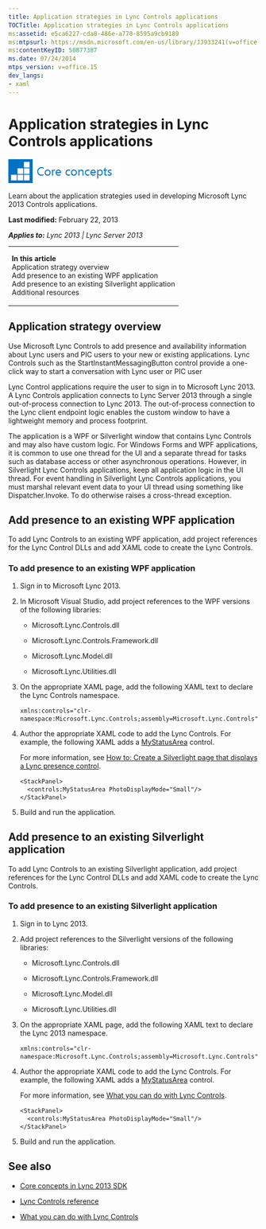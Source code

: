 ```yaml
---
title: Application strategies in Lync Controls applications
TOCTitle: Application strategies in Lync Controls applications
ms:assetid: e5ca6227-cda8-486e-a770-8595a9cb9189
ms:mtpsurl: https://msdn.microsoft.com/en-us/library/JJ933241(v=office.15)
ms:contentKeyID: 50877387
ms.date: 07/24/2014
mtps_version: v=office.15
dev_langs:
- xaml
---
```


# Application strategies in Lync Controls applications

![Core concepts](images/JJ933133.mod_icon_CoreConcepts_long(Office.15).png "Core concepts")

Learn about the application strategies used in developing Microsoft Lync 2013 Controls applications.

**Last modified:** February 22, 2013

***Applies to:** Lync 2013 | Lync Server 2013*

<table>
<colgroup>
<col style="width: 100%" />
</colgroup>
<tbody>
<tr class="odd">
<td><p><strong>In this article</strong><br />
Application strategy overview<br />
Add presence to an existing WPF application<br />
Add presence to an existing Silverlight application<br />
Additional resources</p></td>
</tr>
</tbody>
</table>

## Application strategy overview

Use Microsoft Lync Controls to add presence and availability information about Lync users and PIC users to your new or existing applications. Lync Controls such as the StartInstantMessagingButton control provide a one-click way to start a conversation with Lync user or PIC user

Lync Control applications require the user to sign in to Microsoft Lync 2013. A Lync Controls application connects to Lync Server 2013 through a single out-of-process connection to Lync 2013. The out-of-process connection to the Lync client endpoint logic enables the custom window to have a lightweight memory and process footprint.

The application is a WPF or Silverlight window that contains Lync Controls and may also have custom logic. For Windows Forms and WPF applications, it is common to use one thread for the UI and a separate thread for tasks such as database access or other asynchronous operations. However, in Silverlight Lync Controls applications, keep all application logic in the UI thread. For event handling in Silverlight Lync Controls applications, you must marshal relevant event data to your UI thread using something like Dispatcher.Invoke. To do otherwise raises a cross-thread exception.

## Add presence to an existing WPF application

To add Lync Controls to an existing WPF application, add project references for the Lync Control DLLs and add XAML code to create the Lync Controls.

### To add presence to an existing WPF application

1.  Sign in to Microsoft Lync 2013.

2.  In Microsoft Visual Studio, add project references to the WPF versions of the following libraries:
    
      - Microsoft.Lync.Controls.dll
    
      - Microsoft.Lync.Controls.Framework.dll
    
      - Microsoft.Lync.Model.dll
    
      - Microsoft.Lync.Utilities.dll

3.  On the appropriate XAML page, add the following XAML text to declare the Lync Controls namespace.
    
    ``` xaml
    xmlns:controls="clr-namespace:Microsoft.Lync.Controls;assembly=Microsoft.Lync.Controls"
    ```

4.  Author the appropriate XAML code to add the Lync Controls. For example, the following XAML adds a [MyStatusArea](https://msdn.microsoft.com/en-us/library/hh363503\(v=office.15\)) control.
    
    For more information, see [How to: Create a Silverlight page that displays a Lync presence control](how-to-create-a-silverlight-page-that-displays-a-lync-presence-control.md).
    
    ``` xaml
    <StackPanel>
      <controls:MyStatusArea PhotoDisplayMode="Small"/>
    </StackPanel>
    ```

5.  Build and run the application.

## Add presence to an existing Silverlight application

To add Lync Controls to an existing Silverlight application, add project references for the Lync Control DLLs and add XAML code to create the Lync Controls.

### To add presence to an existing Silverlight application

1.  Sign in to Lync 2013.

2.  Add project references to the Silverlight versions of the following libraries:
    
      - Microsoft.Lync.Controls.dll
    
      - Microsoft.Lync.Controls.Framework.dll
    
      - Microsoft.Lync.Model.dll
    
      - Microsoft.Lync.Utilities.dll

3.  On the appropriate XAML page, add the following XAML text to declare the Lync 2013 namespace.
    
    ``` xaml
    xmlns:controls="clr-namespace:Microsoft.Lync.Controls;assembly=Microsoft.Lync.Controls"
    ```

4.  Author the appropriate XAML code to add the Lync Controls. For example, the following XAML adds a [MyStatusArea](https://msdn.microsoft.com/en-us/library/hh363503\(v=office.15\)) control.
    
    For more information, see [What you can do with Lync Controls](what-you-can-do-with-lync-controls.md).
    
    ``` xaml
    <StackPanel>
      <controls:MyStatusArea PhotoDisplayMode="Small"/>
    </StackPanel>
    ```

5.  Build and run the application.

## See also

  - [Core concepts in Lync 2013 SDK](core-concepts-in-lync-2013-sdk.md)

  - [Lync Controls reference](lync-controls-reference.md)

  - [What you can do with Lync Controls](what-you-can-do-with-lync-controls.md)

